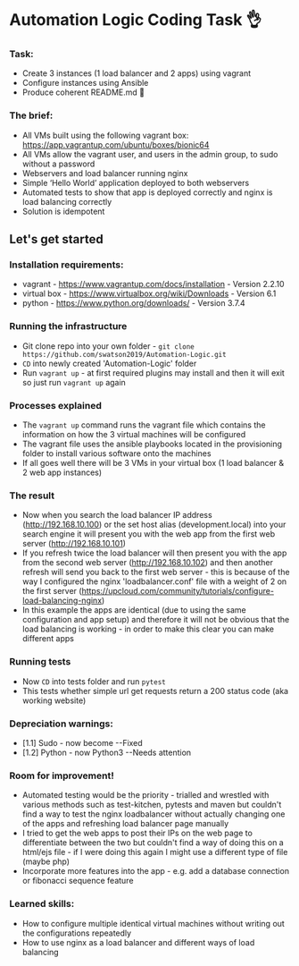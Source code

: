 # Automation Logic Coding Task :ok_hand:

### Task:
- Create 3 instances (1 load balancer and 2 apps) using vagrant
- Configure instances using Ansible
- Produce coherent README.md :eyes:

### The brief:
- All VMs built using the following vagrant box:
https://app.vagrantup.com/ubuntu/boxes/bionic64
- All VMs allow the vagrant user, and users in the admin group, to sudo without a password
- Webservers and load balancer running nginx
- Simple ‘Hello World’ application deployed to both webservers
- Automated tests to show that app is deployed correctly and nginx is load balancing correctly
- Solution is idempotent



## Let's get started

### Installation requirements:
- vagrant - https://www.vagrantup.com/docs/installation - Version 2.2.10
- virtual box - https://www.virtualbox.org/wiki/Downloads - Version 6.1
- python - https://www.python.org/downloads/ - Version 3.7.4

### Running the infrastructure
- Git clone repo into your own folder - ``git clone https://github.com/swatson2019/Automation-Logic.git``
- ``CD`` into newly created 'Automation-Logic' folder
- Run ``vagrant up`` - at first required plugins may install and then it will exit so just run ``vagrant up`` again

### Processes explained
- The ``vagrant up`` command runs the vagrant file which contains the information on how the 3 virtual machines will be configured
- The vagrant file uses the ansible playbooks located in the provisioning folder to install various software onto the machines
- If all goes well there will be 3 VMs in your virtual box (1 load balancer & 2 web app instances)

### The result
- Now when you search the load balancer IP address (http://192.168.10.100) or the set host alias (development.local) into your search engine it will present you with the web app from the first web server (http://192.168.10.101)
- If you refresh twice the load balancer will then present you with the app from the second web server (http://192.168.10.102) and then another refresh will send you back to the first web server - this is because of the way I configured the nginx 'loadbalancer.conf' file with a weight of 2 on the first server (https://upcloud.com/community/tutorials/configure-load-balancing-nginx)
- In this example the apps are identical (due to using the same configuration and app setup) and therefore it will not be obvious that the load balancing is working - in order to make this clear you can make different apps

### Running tests
- Now ``CD`` into tests folder and run ``pytest``
- This tests whether simple url get requests return a 200 status code (aka working website)

### Depreciation warnings:
- [1.1] Sudo - now become --Fixed
- [1.2] Python - now Python3 --Needs attention

### Room for improvement!
- Automated testing would be the priority - trialled and wrestled with various methods such as test-kitchen, pytests and maven but couldn't find a way to test the nginx loadbalancer without actually changing one of the apps and refreshing load balancer page manually
- I tried to get the web apps to post their IPs on the web page to differentiate between the two but couldn't find a way of doing this on a html/ejs file - if I were doing this again I might use a different type of file (maybe php)
- Incorporate more features into the app - e.g. add a database connection or fibonacci sequence feature

### Learned skills:
- How to configure multiple identical virtual machines without writing out the configurations repeatedly
- How to use nginx as a load balancer and different ways of load balancing
